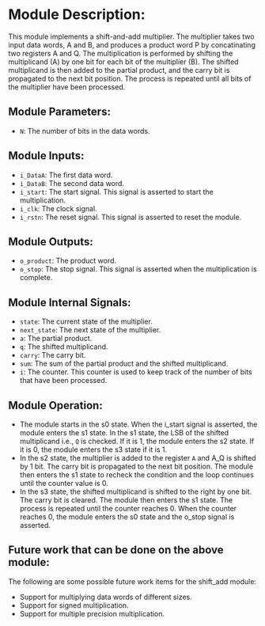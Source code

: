 # Module Description:
This module implements a shift-and-add multiplier. The multiplier takes two input data words, A and B, and produces a product word P by concatinating two registers A and Q. The multiplication is performed by shifting the multiplicand (A) by one bit for each bit of the multiplier (B). The shifted multiplicand is then added to the partial product, and the carry bit is propagated to the next bit position. The process is repeated until all bits of the multiplier have been processed.

## Module Parameters:

- ```N```: The number of bits in the data words.

## Module Inputs:

* ```i_DataA```: The first data word.
* ```i_DataB```: The second data word.
* ```i_start```: The start signal. This signal is asserted to start the multiplication.
* ```i_clk```: The clock signal.
* ```i_rstn```: The reset signal. This signal is asserted to reset the module.

## Module Outputs:

* ```o_product```: The product word.
* ```o_stop```: The stop signal. This signal is asserted when the multiplication is complete.

## Module Internal Signals:

* ```state```: The current state of the multiplier.
* ```next_state```: The next state of the multiplier.
* ```a```: The partial product.
* ```q```: The shifted multiplicand.
* ```carry```: The carry bit.
* ```sum```: The sum of the partial product and the shifted multiplicand.
* ```i```: The counter. This counter is used to keep track of the number of bits that have been processed.

## Module Operation:

- The module starts in the s0 state. When the i_start signal is asserted, the module enters the s1 state. In the s1 state, the LSB of the shifted multiplicand i.e., ```Q``` is checked. If it is 1, the module enters the s2 state. If it is 0, the module enters the s3 state if it is 1.
- In the s2 state, the multiplier is added to the register ```A``` and A_Q is shifted by 1 bit. The carry bit is propagated to the next bit position. The module then enters the s1 state to recheck the condition and the loop continues until the counter value is 0.
- In the s3 state, the shifted multiplicand is shifted to the right by one bit. The carry bit is cleared. The module then enters the s1 state. The process is repeated until the counter reaches 0. When the counter reaches 0, the module enters the s0 state and the o_stop signal is asserted.


## Future work that can be done on the above module:

The following are some possible future work items for the shift_add module:

* Support for multiplying data words of different sizes.
* Support for signed multiplication.
* Support for multiple precision multiplication.
